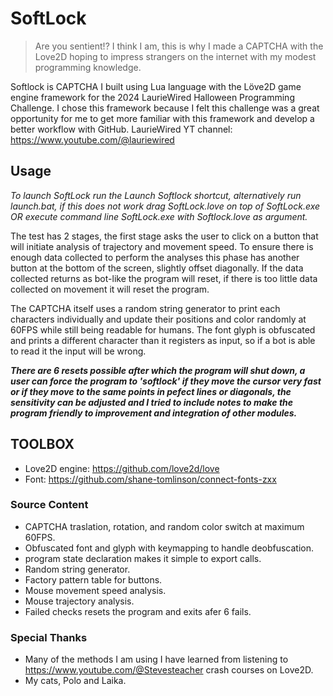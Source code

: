 # SoftLock

> Are you sentient!? I think I am, this is why I made a CAPTCHA with the Love2D hoping to impress strangers on the internet with my modest programming knowledge.

Softlock is CAPTCHA I built using Lua language with the Löve2D game engine framework for the 2024 LaurieWired Halloween Programming Challenge.
I chose this framework because I felt this challenge was a great opportunity for me to get more familiar with this framework and develop a better workflow with GitHub.
LaurieWired YT channel: https://www.youtube.com/@lauriewired

## Usage

*To launch SoftLock run the Launch Softlock shortcut, alternatively run launch.bat, if this does not work drag SoftLock.love on top of SoftLock.exe OR execute command line SoftLock.exe with Softlock.love as argument.*

The test has 2 stages, the first stage asks the user to click on a button that will initiate analysis of trajectory and movement speed.
To ensure there is enough data collected to perform the analyses this phase has another button at the bottom of the screen, slightly offset diagonally.
If the data collected returns as bot-like the program will reset, if there is too little data collected on movement it will reset the program.

The CAPTCHA itself uses a random string generator to print each characters individually and update their positions and color randomly at 60FPS while still being readable for humans.
The font glyph is obfuscated and prints a different character than it registers as input, so if a bot is able to read it the input will be wrong.

**_There are 6 resets possible after which the program will shut down, a user can force the program to 'softlock' if they move the cursor very fast or
if they move to the same points in pefect lines or diagonals, the sensitivity can be adjusted and I tried to include notes to make the program friendly
to improvement and integration of other modules._**

## TOOLBOX

+ Love2D engine: https://github.com/love2d/love
+ Font: https://github.com/shane-tomlinson/connect-fonts-zxx

### Source Content

+ CAPTCHA traslation, rotation, and random color switch at maximum 60FPS.
+ Obfuscated font and glyph with keymapping to handle deobfuscation.
+ program state declaration makes it simple to export calls.
+ Random string generator.
+ Factory pattern table for buttons.
+ Mouse movement speed analysis.
+ Mouse trajectory analysis.
+ Failed checks resets the program and exits afer 6 fails.

### Special Thanks

+ Many of the methods I am using I have learned from listening to https://www.youtube.com/@Stevesteacher crash courses on Love2D.
+ My cats, Polo and Laika.
